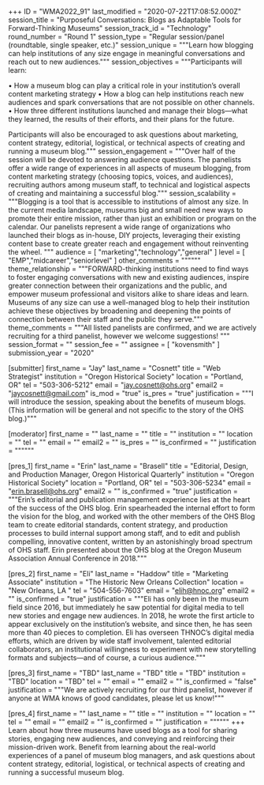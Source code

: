 +++
ID = "WMA2022_91"
last_modified = "2020-07-22T17:08:52.000Z"
session_title = "Purposeful Conversations: Blogs as Adaptable Tools for Forward-Thinking Museums"
session_track_id = "Technology"
round_number = "Round 1"
session_type = "Regular session/panel (roundtable, single speaker, etc.)"
session_unique = """Learn how blogging can help institutions of any size engage in meaningful conversations and reach out to new audiences."""
session_objectives = """Participants will learn:

• How a museum blog can play a critical role in your institution’s overall content marketing strategy
• How a blog can help institutions reach new audiences and spark conversations that are not possible on other channels.
• How three different institutions launched and manage their blogs—what they learned, the results of their efforts, and their plans for the future.

Participants will also be encouraged to ask questions about marketing, content strategy, editorial, logistical, or technical aspects of creating and running a museum blog."""
session_engagement = """Over half of the session will be devoted to answering audience questions. The panelists offer a wide range of experiences in all aspects of museum blogging, from content marketing strategy (choosing topics, voices, and audiences), recruiting authors among museum staff, to technical and logistical aspects of creating and maintaining a successful blog."""
session_scalability = """Blogging is a tool that is accessible to institutions of almost any size. In the current media landscape, museums big and small need new ways to promote their entire mission, rather than just an exhibition or program on the calendar. Our panelists represent a wide range of organizations who launched their blogs as in-house, DIY projects, leveraging their existing content base to create greater reach and engagement without reinventing the wheel.
"""
audience = [ "marketing","technology","general" ]
level = [ "EMP","midcareer","seniorlevel" ]
other_comments = """"""
theme_relationship = """FORWARD-thinking institutions  need to find ways to foster engaging conversations with new and existing audiences, inspire greater connection between their organizations and the public, and empower museum professional and visitors alike to share ideas and learn. Museums of any size can use a well-managed blog to help their institution achieve these objectives by broadening and deepening the points of connection between their staff and the public they serve."""
theme_comments = """All listed panelists are confirmed, and we are actively recruiting for a third panelist, however we welcome suggestions!
"""
session_format = ""
session_fee = ""
assignee = [ "kovensmith" ]
submission_year = "2020"

[submitter]
first_name = "Jay"
last_name = "Cosnett"
title = "Web Strategist"
institution = "Oregon Historical Society"
location = "Portland, OR"
tel = "503-306-5212"
email = "jay.cosnett@ohs.org"
email2 = "jaycosnett@gmail.com"
is_mod = "true"
is_pres = "true"
justification = """I will introduce the session, speaking about the benefits of museum blogs. (This information will be general and not specific to the story of the OHS blog.)"""

[moderator]
first_name = ""
last_name = ""
title = ""
institution = ""
location = ""
tel = ""
email = ""
email2 = ""
is_pres = ""
is_confirmed = ""
justification = """"""

[pres_1]
first_name = "Erin"
last_name = "Brasell"
title = "Editorial, Design, and Production Manager, Oregon Historical Quarterly"
institution = "Oregon Historical Society"
location = "Portland, OR"
tel = "503-306-5234"
email = "erin.brasell@ohs.org"
email2 = ""
is_confirmed = "true"
justification = """Erin’s editorial and publication management experience lies at the heart of the success of the OHS blog. Erin spearheaded the internal effort to form the vision for the blog, and worked with the other members of the OHS Blog team to create editorial standards, content strategy, and production processes to build internal support among staff, and to edit and publish compelling, innovative content, written by an astonishingly broad spectrum of OHS staff. Erin presented about the OHS blog at the Oregon Museum Association Annual Conference in 2018."""

[pres_2]
first_name = "Eli"
last_name = "Haddow"
title = "Marketing Associate"
institution = "The Historic New Orleans Collection"
location = "New Orleans, LA "
tel = "504-556-7603"
email = "elih@hnoc.org"
email2 = ""
is_confirmed = "true"
justification = """Eli has only been in the museum field since 2016, but immediately he saw potential for digital media to tell new stories and engage new audiences. In 2018, he wrote the first article to appear exclusively on the institution’s website, and since then, he has seen more than 40 pieces to completion. Eli has overseen THNOC’s digital media efforts, which are driven by wide staff involvement, talented editorial collaborators, an institutional willingness to experiment with new storytelling formats and subjects—and of course, a curious audience."""

[pres_3]
first_name = "TBD"
last_name = "TBD"
title = "TBD"
institution = "TBD"
location = "TBD"
tel = ""
email = ""
email2 = ""
is_confirmed = "false"
justification = """We are actively recruiting for our third panelist, however if anyone at WMA knows of good candidates, please let us know!"""

[pres_4]
first_name = ""
last_name = ""
title = ""
institution = ""
location = ""
tel = ""
email = ""
email2 = ""
is_confirmed = ""
justification = """"""
+++
Learn about how three museums have used blogs as a tool for sharing stories, engaging new audiences, and conveying and reinforcing their mission-driven work. Benefit from learning about the real-world experiences of a panel of museum blog managers, and ask questions about content strategy, editorial, logistical, or technical aspects of creating and running a successful museum blog.
